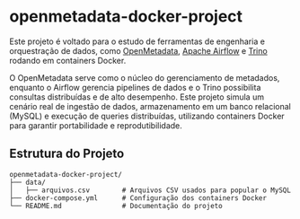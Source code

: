 # openmetadata-docker-project

Este projeto é voltado para o estudo de ferramentas de engenharia e orquestração de dados, como [OpenMetadata](https://open-metadata.org/), [Apache Airflow](https://airflow.apache.org/) e [Trino](https://trino.io/) rodando em containers Docker.

O OpenMetadata serve como o núcleo do gerenciamento de metadados, enquanto o Airflow gerencia pipelines de dados e o Trino possibilita consultas distribuídas e de alto desempenho. Este projeto simula um cenário real de ingestão de dados, armazenamento em um banco relacional (MySQL) e execução de queries distribuídas, utilizando containers Docker para garantir portabilidade e reprodutibilidade.

## Estrutura do Projeto

```plaintext
openmetadata-docker-project/
├── data/
│   ├── arquivos.csv        # Arquivos CSV usados para popular o MySQL
├── docker-compose.yml      # Configuração dos containers Docker
└── README.md               # Documentação do projeto